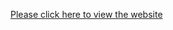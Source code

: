 [Please click here to view the website](https://bnjayashree.github.io/Simple_Projects/Coffeeteria/index.html)
